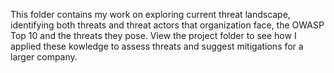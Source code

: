 This folder contains my work on exploring current threat landscape, identifying both threats and threat actors that organization face, the OWASP Top 10 and the threats they pose. View the project folder to see how I applied these kowledge to assess threats and suggest mitigations for a larger company.
